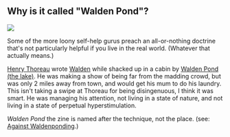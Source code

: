 ## Why is it called "Walden Pond"?

![](https://upload.wikimedia.org/wikipedia/commons/e/e1/Walden_1854_cover_image.png)

Some of the more loony self-help gurus preach an all-or-nothing doctrine that's not particularly helpful if you live in the real world. (Whatever that actually means.)

[Henry Thoreau][thoreau] wrote [Walden][walden] while shacked up in a cabin by [Walden Pond (the lake)][map]. He was making a show of being far from the madding crowd, but was only 2 miles away from town, and would get his mum to do his laundry. This isn't taking a swipe at Thoreau for being disingenuous, I think it was smart. He was managing his attention, not living in a state of nature, and not living in a state of perpetual hyperstimulation.

_Walden Pond_ the zine is named after the technique, not the place. (see: [Against Waldenponding](https://mailchi.mp/ribbonfarm/against-waldenponding).)

[thoreau]: https://en.wikipedia.org/wiki/Henry_David_Thoreau
[walden]: https://en.wikipedia.org/wiki/Walden
[map]: https://www.google.com/maps/place/Thoreau+Cabin+Site/@42.4401164,-71.3449247,16z
